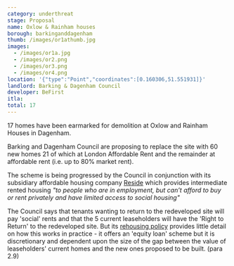 ```yaml
---
category: underthreat
stage: Proposal 
name: Oxlow & Rainham houses 
borough: barkinganddagenham
thumb: /images/or1athumb.jpg
images:
  - /images/or1a.jpg
  - /images/or2.png
  - /images/or3.png
  - /images/or4.png
location: '{"type":"Point","coordinates":[0.160306,51.551931]}'
landlord: Barking & Dagenham Council
developer: BeFirst
itla:
total: 17
---
```

17 homes have been earmarked for demolition at Oxlow and Rainham Houses in Dagenham.

Barking and Dagenham Council are proposing to replace the site with 60 new homes 21 of which at London Affordable Rent and the remainder at affordable rent (i.e. up to 80% market rent).

The scheme is being progressed by the Council in conjunction with its subsidiary affordable housing company [Reside](https://www.lbbd.gov.uk/affordable-rents-reside-housing) which provides intermediate rented housing _"to people who are in employment, but can’t afford to buy or rent privately and have limited access to social housing"_

The Council says that tenants wanting to return to the redeveloped site will pay 'social' rents and that the 5 current leaseholders will have the 'Right to Return' to the redeveloped site. But its [rehousing policy](https://modgov.lbbd.gov.uk/Internet/documents/s131918/Estate%20Renewal%20Report.pdf) provides little detail on how this works in practice - it offers an 'equity loan' scheme but it is discretionary and dependent upon the size of the gap between the value of leaseholders' current homes and the new ones proposed to be built. (para 2.9) 
